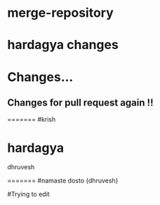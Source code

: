 # merge-repository
# hardagya changes
# Changes...
## Changes for pull request again !!
=======
#krish
# hardagya

dhruvesh

=======
#namaste dosto {dhruvesh}

#Trying to edit
